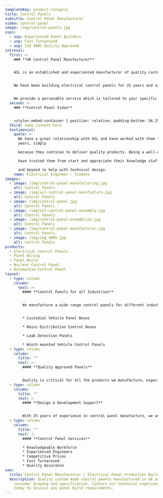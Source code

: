 ```yaml
---
templateKey: product-category
title: Control Panels
subtitle: Control Panel Manufacturer
video: control-panel
image: /img/control-panels.jpg
usps:
  - usp: Experienced Panel Builders
  - usp: Fast Turnaround
  - usp: ISO 9001 Quality Approved
introcol:
  first: >-
    ### **UK Control Panel Manufacturer**


    ASL is an established and experienced manufacturer of quality custom-designed Control Panels.


    We have been building electrical control panels for 25 years and supply into some of the worlds most demanding and safety critical industries including Nuclear and Medical.


    We provide a personable service which is tailored to your specific requirements. Our technical control panel engineers are dedicated to work with customers from supporting the initial design, right through to prototype and volume production.
  second: >-
    ### **Control Panel Video**


    <style>.embed-container { position: relative; padding-bottom: 56.25%; height: 0; overflow: hidden; max-width: 100%; } .embed-container iframe, .embed-container object, .embed-container embed { position: absolute; top: 0; left: 0; width: 100%; height: 100%; }</style><div class='embed-container'><iframe src='https://www.youtube.com/embed/BG1WAnAd6mI?loop=1&playlist=BG1WAnAd6mI' frameborder='0' allowfullscreen></iframe></div>
  third: some content here
  testimonial:
    quote: >-
      We have a great relationship with ASL and have worked with them for many
      years, simply

      because they continue to deliver quality products. Being a well-established business, we

      have trusted them from start and appreciate their knowledge staff, who have gone above

      and beyond to help with technical design.
    name: Electrical Engineer – Siemens
images:
  - image: /img/control-panel-manufacturing.jpg
    alt: Control Panels
  - image: /img/asl-control-panel-manufacture.jpg
    alt: Control Panels
  - image: /img/control-panel.jpg
    alt: Control Panels
  - image: /img/asl-control-panel-assembly.jpg
    alt: Control Panels
  - image: /img/control-panel-assemblies.jpg
    alt: Control Panels
  - image: /img/control-panel-manufacturer.jpg
    alt: Control Panels
  - image: /img/img_4005.jpg
    alt: Control Panels
products:
  - Electrical Control Panels
  - Panel Wiring
  - Panel Build
  - Nuclear Control Panel
  - Automotive Control Panel
layout:
  - type: column
    column:
      text: >-
        #### **Control Panels for all Industries**


        We manufacture a wide range control panels for different industries and applications from electrical power stations, to criminal secure vehicles and swimming pools!


        * Custodial Vehicle Panel Boxes

        * Mains Distribution Control Boxes

        * Leak Detection Panels

        * Winch mounted Vehicle Control Panels
  - type: column
    column:
      title: ""
      text: >-
        #### **Quality Approved Panels**


        Quality is critical for all the products we manufacture, especially control panels. We deliver into industries including Nuclear and Utilities, so we have to take extra care ensuring that the products we produce will perform reliably under their conditions. As a trusted manufacturer of high reliability control panels, we are preferred supplier to an impressive list of blue-chip companies including; Aston Martin, Siemens and Vodafone.
  - type: column
    column:
      title: ""
      text: >-
        #### **Design & Development Support**


        With 25 years of experience in control panel manufacture, we understand that customers often need our expertise to support with design and development. Our technical engineers can visit on-site to discuss projects and help engineer the most cost-effective solution.
  - type: column
    column:
      title: ""
      text: |-
        #### **Control Panel Services**

        * Knowledgeable Workforce
        * Experienced Engineers
        * Competitive Prices
        * Fast Turnaround
        * Quality Assurance
seo:
  title: Control Panel Manufacturer | Electrical Panel Production Build
  description: Quality custom made control panels manufactured in UK and built to
    customer drawing and specification. Contact our technical experienced team
    today to discuss you panel build requirements.
---
```

